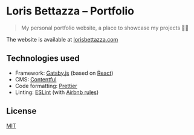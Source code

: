 # Loris Bettazza – Portfolio

> My personal portfolio website, a place to showcase my projects 👨‍💻

The website is available at [lorisbettazza.com](https://lorisbettazza.com/)

## Technologies used

- Framework: [Gatsby.js](https://www.gatsbyjs.org/) (based on [React](https://reactjs.org/))
- CMS: [Contentful](https://www.contentful.com/)
- Code formatting: [Prettier](https://prettier.io/)
- Linting: [ESLint](https://eslint.org/) (with [Airbnb rules](https://www.npmjs.com/package/eslint-config-airbnb))

## License

[MIT](LICENSE)
